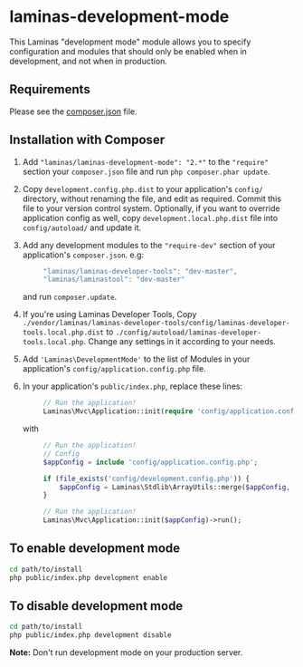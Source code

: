 laminas-development-mode
===================

This Laminas "development mode" module allows you to specify configuration and
modules that should only be enabled when in development, and not when in
production.

Requirements
------------
  
Please see the [composer.json](composer.json) file.

Installation with Composer
--------------------------

1. Add `"laminas/laminas-development-mode": "2.*"` to the `"require"` section your
   `composer.json` file and run `php composer.phar update`.
1. Copy `development.config.php.dist` to your application's `config/` directory,
   without renaming the file, and edit as required. Commit this file to your
   version control system. Optionally, if you want to override application config
   as well, copy `development.local.php.dist` file into `config/autoload/` and
   update it.
1. Add any development modules to the `"require-dev"` section of your
   application's `composer.json`. e.g:
   
   ```javascript
        "laminas/laminas-developer-tools": "dev-master",
        "laminas/laminastool": "dev-master"
   ```
        
   and run `composer.update`.
1. If you're using Laminas Developer Tools, Copy
   `./vendor/laminas/laminas-developer-tools/config/laminas-developer-tools.local.php.dist`
   to `./config/autoload/laminas-developer-tools.local.php`. Change any settings in
   it according to your needs.
1. Add `'Laminas\DevelopmentMode'` to the list of Modules in your
   application's `config/application.config.php` file.
1. In your application's `public/index.php`, replace these lines:

   ```php
        // Run the application!
        Laminas\Mvc\Application::init(require 'config/application.config.php')->run();
   ```

   with

   ```php
        // Run the application!
        // Config
        $appConfig = include 'config/application.config.php';

        if (file_exists('config/development.config.php')) {
            $appConfig = Laminas\Stdlib\ArrayUtils::merge($appConfig, include 'config/development.config.php');
        }

        // Run the application!
        Laminas\Mvc\Application::init($appConfig)->run();
   ```


To enable development mode
--------------------------

```sh
cd path/to/install
php public/index.php development enable
```

To disable development mode
---------------------------

```sh
cd path/to/install
php public/index.php development disable
```

**Note:** Don't run development mode on your production server.
